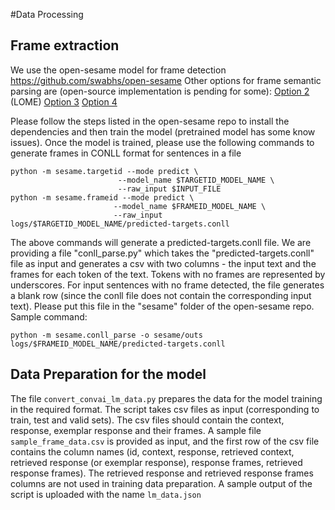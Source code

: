 #Data Processing

## Frame extraction
We use the open-sesame model for frame detection https://github.com/swabhs/open-sesame
Other options for frame semantic parsing are (open-source implementation is pending for some):
[Option 2](https://arxiv.org/abs/2101.12175) (LOME)
[Option 3](https://arxiv.org/abs/2010.10998)
[Option 4](https://arxiv.org/abs/2011.13210)

Please follow the steps listed in the open-sesame repo to install the dependencies and then train the model (pretrained model has some know issues). Once the model is trained, please use the following commands to generate frames in CONLL format for sentences in a file

    python -m sesame.targetid --mode predict \
                            --model_name $TARGETID_MODEL_NAME \
                            --raw_input $INPUT_FILE
    python -m sesame.frameid --mode predict \
                           --model_name $FRAMEID_MODEL_NAME \
                           --raw_input logs/$TARGETID_MODEL_NAME/predicted-targets.conll
						   
The above commands will generate a predicted-targets.conll file. We are providing a file "conll_parse.py" which takes the "predicted-targets.conll" file as input and generates a csv with two columns - the input text and the frames for each token of the text. Tokens with no frames are represented by underscores. For input sentences with no frame detected, the file generates a blank row (since the conll file does not contain the corresponding input text). Please put this file in the "sesame" folder of the open-sesame repo. Sample command: 
  
    python -m sesame.conll_parse -o sesame/outs logs/$FRAMEID_MODEL_NAME/predicted-targets.conll 

## Data Preparation for the model

The file `convert_convai_lm_data.py` prepares the data for the model training in the required format. The script takes csv files as input (corresponding to train, test and valid sets). The csv files should contain the context, response, exemplar response and their frames.
A sample file `sample_frame_data.csv` is provided as input, and the first row of the csv file contains the column names (id, context,	response,	retrieved context,	retrieved response (or exemplar response),	response frames,	retrieved response frames). The retrieved response and retrieved response frames columns are not used in training data preparation. A sample output of the script is uploaded with the name `lm_data.json`